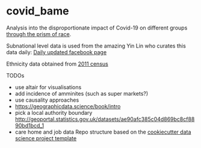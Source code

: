 covid_bame
==============================

Analysis into the disproportionate impact of Covid-19 on different groups [through the prism of race](https://www.theguardian.com/commentisfree/2020/jun/04/genetics-bame-people-die-coronavirus-structural-racism). 


Subnational level data is used from the amazing Yin Lin who curates this data daily: [Daily updated facebook page](https://www.facebook.com/groups/224857015370702/)

Ethnicity data obtained from [2011 census](https://www.ethnicity-facts-figures.service.gov.uk/uk-population-by-ethnicity/national-and-regional-populations/regional-ethnic-diversity/latest#data-sources)

TODOs
- use altair for visualisations
- add incidence of amminites (such as super markets?)
- use causality approaches
- https://geographicdata.science/book/intro 
- pick a local authority boundary http://geoportal.statistics.gov.uk/datasets/ae90afc385c04d869bc8cf8890bd1bcd_1 
- care home and job data
Repo structure based on the [cookiecutter data science project template]("https://drivendata.github.io/cookiecutter-data-science/)